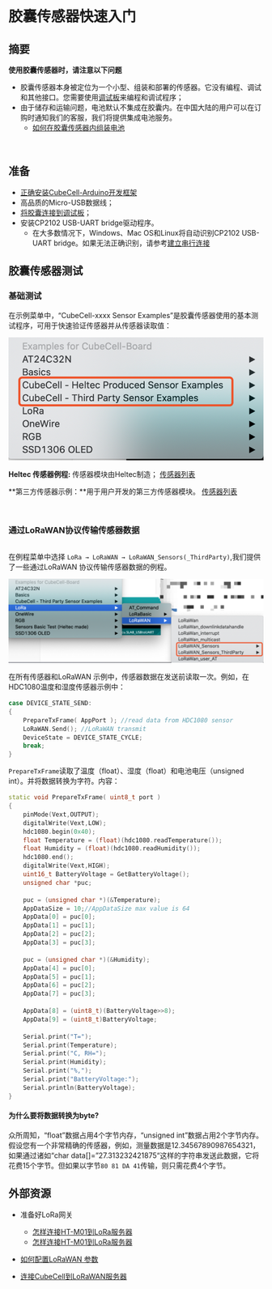 # 胶囊传感器快速入门

## 摘要

**使用胶囊传感器时，请注意以下问题**

- 胶囊传感器本身被定位为一个小型、组装和部署的传感器。它没有编程、调试和其他接口。您需要使用[调试板](https://heltec.org/product/cubecell-capsule-Debug/)来编程和调试程序；
- 由于储存和运输问题，电池默认不集成在胶囊内。在中国大陆的用户可以在订购时通知我们的客服，我们将提供集成电池服务。
  - [如何在胶囊传感器内组装电池](https://heltec-automation.readthedocs.io/zh_CN/latest/cubecell/htcc-ac01/assemble_a_battery.html)

&nbsp;

## 准备
- [正确安装CubeCell-Arduino开发框架](https://heltec-automation.readthedocs.io/zh_CN/latest/cubecell/quick_start.html)
- 高品质的Micro-USB数据线；
- [将胶囊连接到调试板](https://heltec-automation.readthedocs.io/zh_CN/latest/cubecell/htcc-ac01/connect_capsule_to_debugger.html)；
- 安装CP2102 USB-UART bridge驱动程序。
  - 在大多数情况下，Windows、Mac OS和Linux将自动识别CP2102 USB-UART bridge。如果无法正确识别，请参考[建立串行连接](https://heltec-automation.readthedocs.io/zh_CN/latest/general/establish_serial_connection.html)

## 胶囊传感器测试

### 基础测试

在示例菜单中，“CubeCell-xxxx Sensor Examples”是胶囊传感器使用的基本测试程序，可用于快速验证传感器并从传感器读取值：

![](img/capsule_quick_start/01.png)

**Heltec 传感器例程:** 传感器模块由Heltec制造； [传感器列表](https://github.com/HelTecAutomation/ASR650x-Arduino/blob/master/libraries/SensorBasic/readme.md)

**第三方传感器示例：**用于用户开发的第三方传感器模块。 [传感器列表](https://github.com/HelTecAutomation/ASR650x-Arduino/blob/master/libraries/Sensor_ThirdParty/readme.md)

&nbsp;

### 通过LoRaWAN协议传输传感器数据

``` Tip:: 此部分操作必须使用支持标准LoRaWAN协议的网关执行。

```

在例程菜单中选择 `LoRa → LoRaWAN → LoRaWAN_Sensors(_ThirdParty)`,我们提供了一些通过LoRaWAN 协议传输传感器数据的例程。

![](img/capsule_quick_start/02.png)

在所有传感器和LoRaWAN 示例中，传感器数据在发送前读取一次。例如，在HDC1080温度和湿度传感器示例中：

```c++
case DEVICE_STATE_SEND:
{
	PrepareTxFrame( AppPort ); //read data from HDC1080 sensor
	LoRaWAN.Send(); //LoRaWAN transmit
	DeviceState = DEVICE_STATE_CYCLE;
	break;
}
```
`PrepareTxFrame`读取了温度（float）、湿度（float）和电池电压（unsigned int）。并将数据转换为字符。内容：

```c++
static void PrepareTxFrame( uint8_t port )
{
    pinMode(Vext,OUTPUT);
    digitalWrite(Vext,LOW);
    hdc1080.begin(0x40);
    float Temperature = (float)(hdc1080.readTemperature());
    float Humidity = (float)(hdc1080.readHumidity());
    hdc1080.end();
    digitalWrite(Vext,HIGH);
    uint16_t BatteryVoltage = GetBatteryVoltage();
    unsigned char *puc;

    puc = (unsigned char *)(&Temperature);
    AppDataSize = 10;//AppDataSize max value is 64
    AppData[0] = puc[0];
    AppData[1] = puc[1];
    AppData[2] = puc[2];
    AppData[3] = puc[3];

    puc = (unsigned char *)(&Humidity);
    AppData[4] = puc[0];
    AppData[5] = puc[1];
    AppData[6] = puc[2];
    AppData[7] = puc[3];

    AppData[8] = (uint8_t)(BatteryVoltage>>8);
    AppData[9] = (uint8_t)BatteryVoltage;

    Serial.print("T=");
    Serial.print(Temperature);
    Serial.print("C, RH=");
    Serial.print(Humidity);
    Serial.print("%,");
    Serial.print("BatteryVoltage:");
    Serial.println(BatteryVoltage);
}
```
#### 为什么要将数据转换为byte?

众所周知，“float”数据占用4个字节内存，“unsigned int”数据占用2个字节内存。假设您有一个非常精确的传感器，例如，测量数据是12.34567890987654321，如果通过诸如“char data[]=”27.313232421875“这样的字符串发送此数据，它将花费15个字节。但如果以字节`80 81 DA 41`传输，则只需花费4个字节。

## 外部资源

- 准备好LoRa网关
  - [怎样连接HT-M01到LoRa服务器](https://heltec-automation.readthedocs.io/zh_CN/latest/gateway/ht-m01/connect_to_server.html)
  - [怎样连接HT-M01到LoRa服务器](https://heltec-automation.readthedocs.io/zh_CN/latest/gateway/ht-m02/index.html)

- [如何配置LoRaWAN 参数](https://heltec-automation.readthedocs.io/zh_CN/latest/cubecell/lorawan/config_parameter.html)

- [连接CubeCell到LoRaWAN服务器](https://heltec-automation.readthedocs.io/zh_CN/latest/cubecell/lorawan/connect_to_gateway.html)
